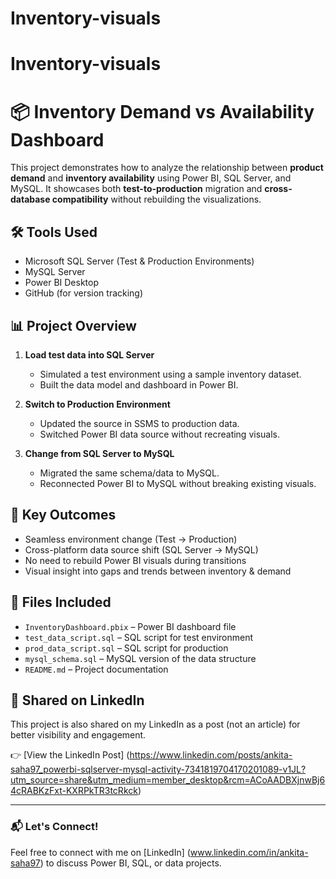 # Inventory-visuals
# Inventory-visuals 
# 📦 Inventory Demand vs Availability Dashboard

This project demonstrates how to analyze the relationship between **product demand** and **inventory availability** using Power BI, SQL Server, and MySQL. It showcases both **test-to-production** migration and **cross-database compatibility** without rebuilding the visualizations.

## 🛠 Tools Used
- Microsoft SQL Server (Test & Production Environments)
- MySQL Server
- Power BI Desktop
- GitHub (for version tracking)

## 📊 Project Overview

1. **Load test data into SQL Server**  
   - Simulated a test environment using a sample inventory dataset.
   - Built the data model and dashboard in Power BI.

2. **Switch to Production Environment**  
   - Updated the source in SSMS to production data.
   - Switched Power BI data source without recreating visuals.

3. **Change from SQL Server to MySQL**  
   - Migrated the same schema/data to MySQL.
   - Reconnected Power BI to MySQL without breaking existing visuals.

## 🎯 Key Outcomes
- Seamless environment change (Test → Production)
- Cross-platform data source shift (SQL Server → MySQL)
- No need to rebuild Power BI visuals during transitions
- Visual insight into gaps and trends between inventory & demand


## 📁 Files Included
- `InventoryDashboard.pbix` – Power BI dashboard file
- `test_data_script.sql` – SQL script for test environment
- `prod_data_script.sql` – SQL script for production
- `mysql_schema.sql` – MySQL version of the data structure
- `README.md` – Project documentation

## 🔗 Shared on LinkedIn
This project is also shared on my LinkedIn as a post (not an article) for better visibility and engagement.

👉 [View the LinkedIn Post] (https://www.linkedin.com/posts/ankita-saha97_powerbi-sqlserver-mysql-activity-7341819704170201089-v1JL?utm_source=share&utm_medium=member_desktop&rcm=ACoAADBXjnwBj64cRABKzFxt-KXRPkTR3tcRkck)

---

### 📬 Let's Connect!
Feel free to connect with me on [LinkedIn] (www.linkedin.com/in/ankita-saha97) to discuss Power BI, SQL, or data projects.

